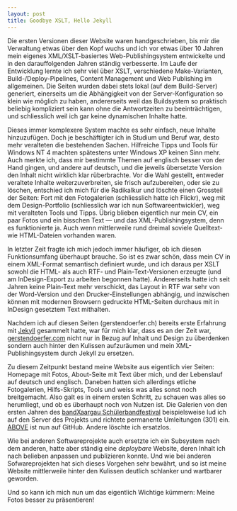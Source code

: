 ```yaml
---
layout: post
title: Goodbye XSLT, Hello Jekyll
---
```


Die ersten Versionen dieser Website waren handgeschrieben, bis mir die
Verwaltung etwas über den Kopf wuchs und ich vor etwas über 10 Jahren
mein eigenes XML/XSLT-basiertes Web-Publishingsystem entwickelte und in
den darauffolgenden Jahren ständig verbesserte.
Im Laufe der Entwicklung lernte ich sehr viel über XSLT, verschiedene
Make-Varianten, Build-/Deploy-Pipelines, Content Management und Web
Publishing im allgemeinen.
Die Seiten wurden dabei stets lokal (auf dem Build-Server) generiert,
einerseits um die Abhängigkeit von der Server-Konfiguration so klein
wie möglich zu haben, andererseits weil das Buildsystem so praktisch
beliebig kompliziert sein kann ohne die Antwortzeiten zu beeinträchtigen,
und schliesslich weil ich gar keine dynamischen Inhalte hatte.

Dieses immer komplexere System machte es sehr einfach, neue Inhalte
hinzuzufügen. Doch je beschäftigter ich in Studium und Beruf war, desto
mehr veralteten die bestehenden Sachen. Hilfreiche Tipps und Tools für
Windows NT 4 machten spätestens unter Windows XP keinen Sinn mehr.
Auch merkte ich, dass mir bestimmte Themen auf englisch besser von der
Hand gingen, und andere auf deutsch, und die jeweils übersetzte Version
den Inhalt nicht wirklich klar rüberbrachte.
Vor die Wahl gestellt, entweder veraltete Inhalte weiterzuverbreiten,
sie frisch aufzubereiten, oder sie zu löschen, entschied ich mich für
die Radikalkur und löschte einen Grossteil der Seiten:
Fort mit den Fotogalerien (schliesslich hatte ich Flickr), weg mit
dem Design-Portfolio (schliesslich war ich nun Softwareentwickler),
weg mit veralteten Tools und Tipps.
Übrig blieben eigentlich nur mein CV, ein paar Fotos und ein bisschen
Text — und das XML-Publishingsystem, denn es funktionierte ja.
Auch wenn mittlerweile rund dreimal soviele Quelltext- wie HTML-Dateien
vorhanden waren.

In letzter Zeit fragte ich mich jedoch immer häufiger, ob ich diesen
Funktionsumfang überhaupt brauche. So ist es zwar schön, dass mein CV
in einem XML-Format semantisch definiert wurde, und ich daraus per
XSLT sowohl die HTML- als auch RTF- und Plain-Text-Versionen erzeugte
(und am InDesign-Export zu arbeiten begonnen hatte).
Andererseits hatte ich seit Jahren keine Plain-Text mehr verschickt,
das Layout in RTF war sehr von der Word-Version und den
Drucker-Einstellungen abhängig, und inzwischen können mit modernen
Browsern gedruckte HTML-Seiten durchaus mit in InDesign gesetztem
Text mithalten.

Nachdem ich auf diesen Seiten (gerstendoerfer.ch) bereits erste
Erfahrung mit <a href="http://jekyllrb.com">Jekyll</a> gesammelt hatte,
war für mich klar, dass es an der Zeit war,
<a href="http://gerstendoerfer.com">gerstendoerfer.com</a> nicht nur
in Bezug auf Inhalt und Design zu überdenken sondern auch hinter den
Kulissen aufzuräumen und mein XML-Publishingsystem durch Jekyll zu
ersetzen.

Zu diesem Zeitpunkt bestand meine Website aus eigentlich vier Seiten:
Homepage mit Fotos, About-Seite mit Text über mich, und der Lebenslauf
auf deutsch und englisch.
Daneben hatten sich allerdings etliche Fotogalerien, Hilfs-Skripts,
Tools und weiss was alles sonst noch breitgemacht.
Also galt es in einem ersten Schritt, zu schauen was alles so herumliegt,
und ob es überhaupt noch von Nutzen ist.
Die Galerien von den ersten Jahren des
<a href="http://www.bandxaargau.ch">bandXaargau Schülerbandfestival</a>
beispielsweise lud ich auf den Server des Projekts und richtete permanente
Umleitungen (301) ein.
<a href="http://gerstendoerfer.ch/above/">ABOVE</a> ist nun auf GitHub.
Andere löschte ich ersatzlos.

Wie bei anderen Softwareprojekte auch ersetzte ich ein Subsystem nach
dem anderen, hatte aber ständig eine *deploybare* Website, deren Inhalt
ich nach belieben anpassen und publizieren konnte.
Und wie bei anderen Sofwareprojekten hat sich dieses Vorgehen sehr
bewährt, und so ist meine Website mittlerweile hinter den Kulissen
deutlich schlanker und wartbarer geworden.

Und so kann ich mich nun um das eigentlich Wichtige kümmern:
Meine Fotos besser zu präsentieren!
